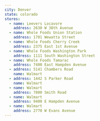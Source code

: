 ```yaml
---
city: Denver
state: colorado
stores:
  - name: Leevers Locavore
    address: 2630 W 38th Avenue
  - name: Whole Foods Union Station
    address: 1701 Wewatta Street
  - name: Whole Foods Cherry Creek
    address: 2375 East 1st Avenue
  - name: Whole Foods Washington Park
    address: 1111 South Washington Street
  - name: Whole Foods Tamarac
    address: 7400 East Hampden Avenue
  - address: 5141 Chambers Road
    name: Walmart
  - address: 1442 S Parker Road
    name: Walmart
  - name: Walmart
    address: 7800 Smith Road
  - name: Walmart
    address: 9400 E Hampden Avenue
  - name: Walmart
    address: 2770 W Evans Avenue
---
```

